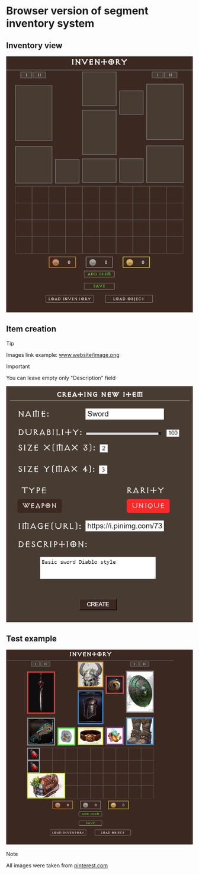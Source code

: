 # Browser version of segment inventory system

## Inventory view
![](images/preview/inventoryImg.png)

## Item creation
> [!TIP]
> Images link example: www.website/image.png

> [!IMPORTANT]
> You can leave empty only "Description" field

![](images/preview/ItemCreation.png)

## Test example
![](images/preview/EquipedInventory.png)

> [!NOTE]
> All images were taken from [pinterest.com](https://www.pinterest.com)
